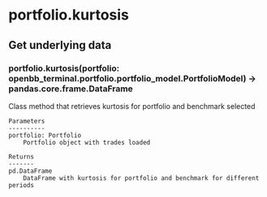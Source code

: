 # portfolio.kurtosis

## Get underlying data 
### portfolio.kurtosis(portfolio: openbb_terminal.portfolio.portfolio_model.PortfolioModel) -> pandas.core.frame.DataFrame

Class method that retrieves kurtosis for portfolio and benchmark selected

    Parameters
    ----------
    portfolio: Portfolio
        Portfolio object with trades loaded

    Returns
    -------
    pd.DataFrame
        DataFrame with kurtosis for portfolio and benchmark for different periods

